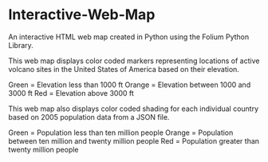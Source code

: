 # Interactive-Web-Map

An interactive HTML web map created in Python using the Folium Python Library. 

This web map displays color coded markers representing locations of active volcano
sites in the United States of America based on their elevation. 

Green = Elevation less than 1000 ft
Orange = Elevation between 1000 and 3000 ft
Red = Elevation above 3000 ft

This web map also displays color coded shading for each individual country based
on 2005 population data from a JSON file.

Green = Population less than ten million people
Orange = Population between ten million and twenty million people
Red = Population greater than twenty million people 

